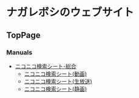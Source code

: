 # ナガレボシのウェブサイト
## TopPage
### Manuals
- [ニコニコ検索シート-総合](manuals/search.md)
  - [ニコニコ検索シート(動画)](manuals/searchVideo.md)
  - [ニコニコ検索シート(生放送)](manuals/searchLive.md)
  - [ニコニコ検索シート(静画)](manuals/searchSeiga.md) 
